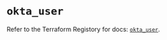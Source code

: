 # `okta_user`

Refer to the Terraform Registory for docs: [`okta_user`](https://registry.terraform.io/providers/okta/okta/4.6.2/docs/resources/user).
